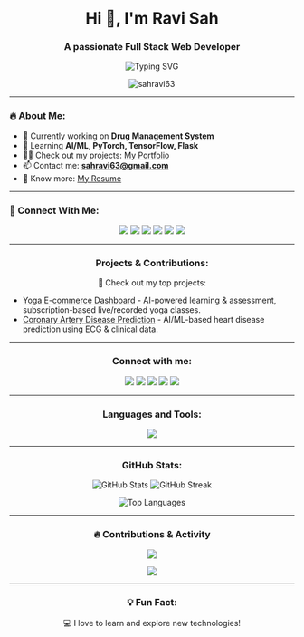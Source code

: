 <h1 align="center">Hi 👋, I'm Ravi Sah</h1>
<h3 align="center">A passionate Full Stack Web Developer</h3>   


<p align="center">
  <img src="https://readme-typing-svg.herokuapp.com?font=Roboto&color=%2300C7FF&size=25&center=true&vCenter=true&lines=Full+Stack+Web+Developer;AI/ML+Enthusiast;Passionate+Learner;Open+Source+Contributor" alt="Typing SVG" />
</p>

<p align="center">
  <img src="https://komarev.com/ghpvc/?username=sahravi63&label=Profile%20views&color=0e75b6&style=flat" alt="sahravi63" />
</p>

---
### 🔥 About Me:

- 🔭 Currently working on **Drug Management System**
- 🌱 Learning **AI/ML, PyTorch, TensorFlow, Flask**
- 👨‍💻 Check out my projects: [My Portfolio](https://ravi-sah-portfolio.vercel.app/)
- 📫 Contact me: **sahravi63@gmail.com**
- 📄 Know more: [My Resume](https://drive.google.com/file/d/1v2KRS4EnJUXaoh-ONvtvX-rQw8ls7ffd/view?usp=drive_link)

---
### 📱 Connect With Me:
<p align="center">
  <a href="https://twitter.com/ravi5979" target="blank"><img src="https://img.shields.io/badge/Twitter-%231DA1F2.svg?style=for-the-badge&logo=twitter&logoColor=white"/></a>
  <a href="https://linkedin.com/in/sahravi63" target="blank"><img src="https://img.shields.io/badge/LinkedIn-%230077B5.svg?style=for-the-badge&logo=linkedin&logoColor=white"/></a>
  <a href="https://www.facebook.com/profile.php?id=100009781384448" target="blank"><img src="https://img.shields.io/badge/Facebook-%231877F2.svg?style=for-the-badge&logo=facebook&logoColor=white"/></a>
  <a href="https://instagram.com/sahravi63" target="blank"><img src="https://img.shields.io/badge/Instagram-%23E4405F.svg?style=for-the-badge&logo=instagram&logoColor=white"/></a>
  <a href="https://www.codechef.com/users/gang_kitten_35" target="blank"><img src="https://img.shields.io/badge/CodeChef-%23A8B9CC.svg?style=for-the-badge&logo=codechef&logoColor=white"/></a>
  <a href="https://www.hackerrank.com/@rs5982" target="blank"><img src="https://img.shields.io/badge/HackerRank-%232EC866.svg?style=for-the-badge&logo=hackerrank&logoColor=white"/></a>
</p>

---
<h3 align="center">Projects & Contributions:</h3>
<p align="center">🚀 Check out my top projects:</p>
<ul>
  <li><a href="https://github.com/sahravi63/Yoga-e-commerce">Yoga E-commerce Dashboard</a> - AI-powered learning & assessment, subscription-based live/recorded yoga classes.</li>
  <li><a href="https://github.com/sahravi63/CAD-Prediction">Coronary Artery Disease Prediction</a> - AI/ML-based heart disease prediction using ECG & clinical data.</li>
</ul>

---

<h3 align="center">Connect with me:</h3>
<p align="center">
<a href="https://twitter.com/ravi5979" target="blank"><img src="https://img.shields.io/badge/Twitter-1DA1F2?style=for-the-badge&logo=twitter&logoColor=white"/></a>
<a href="https://linkedin.com/in/sahravi63" target="blank"><img src="https://img.shields.io/badge/LinkedIn-0077B5?style=for-the-badge&logo=linkedin&logoColor=white"/></a>
<a href="https://instagram.com/sahravi63" target="blank"><img src="https://img.shields.io/badge/Instagram-E4405F?style=for-the-badge&logo=instagram&logoColor=white"/></a>
<a href="https://www.codechef.com/users/gang_kitten_35" target="blank"><img src="https://img.shields.io/badge/CodeChef-5B4638?style=for-the-badge&logo=codechef&logoColor=white"/></a>
<a href="https://www.hackerrank.com/@rs5982" target="blank"><img src="https://img.shields.io/badge/HackerRank-2EC866?style=for-the-badge&logo=hackerrank&logoColor=white"/></a>
</p>

---

<h3 align="center">Languages and Tools:</h3>
<p align="center">
<img src="https://skillicons.dev/icons?i=html,css,js,react,nodejs,express,mongodb,python,java,cpp,bootstrap,tailwind,git,github,postman,tensorflow,pytorch"/>
</p>

---

<h3 align="center">GitHub Stats:</h3>
<p align="center">
  <img src="https://github-readme-stats.vercel.app/api?username=sahravi63&show_icons=true&theme=radical" alt="GitHub Stats"/>
  <img src="https://github-readme-streak-stats.herokuapp.com/?user=sahravi63&theme=radical" alt="GitHub Streak"/>
</p>
<p align="center">
  <img src="https://github-readme-stats.vercel.app/api/top-langs?username=sahravi63&show_icons=true&locale=en&layout=compact&theme=radical" alt="Top Languages"/>
</p>

---

<h3 align="center">🔥 Contributions & Activity</h3>
<p align="center">
  <img src="https://github-profile-summary-cards.vercel.app/api/cards/profile-details?username=sahravi63&theme=radical" />
</p>
<p align="center">
  <img src="https://github-readme-activity-graph.vercel.app/graph?username=sahravi63&theme=react-dark" />
</p>

---

<h3 align="center">💡 Fun Fact:</h3>
<p align="center">💻 I love to learn and explore new technologies!</p>
